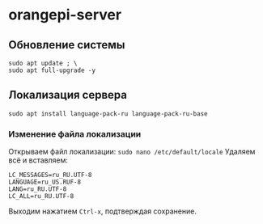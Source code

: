 # orangepi-server
## Обновление системы
```
sudo apt update ; \
sudo apt full-upgrade -y
```

## Локализация сервера
```
sudo apt install language-pack-ru language-pack-ru-base
```
### Изменение файла локализации
Открываем файл локализации: `sudo nano /etc/default/locale`
Удаляем всё и вставляем:
```
LC_MESSAGES=ru_RU.UTF-8
LANGUAGE=ru_US.RUF-8
LANG=ru_RU.UTF-8
LC_ALL=ru_RU.UTF-8
```
Выходим нажатием `Ctrl-x`, подтверждая сохранение.
